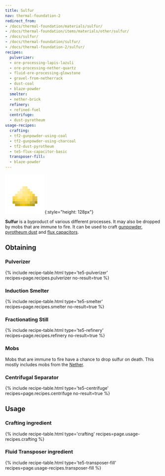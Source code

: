 ```yaml
---
title: Sulfur
nav: thermal-foundation-2
redirect_from:
- /docs/thermal-foundation/materials/sulfur/
- /docs/thermal-foundation/items/materials/other/sulfur/
- /docs/sulfur/
- /docs/thermal-foundation/sulfur/
- /docs/thermal-foundation-2/sulfur/
recipes:
  pulverizer:
  - ore-processing-lapis-lazuli
  - ore-processing-nether-quartz
  - fluid-ore-processing-glowstone
  - gravel-from-netherrack
  - dust-coal
  - blaze-powder
  smelter:
  - nether-brick
  refinery:
  - refined-fuel
  centrifuge:
  - dust-pyrotheum
usage-recipes:
  crafting:
  - tf2-gunpowder-using-coal
  - tf2-gunpowder-using-charcoal
  - tf2-dust-pyrotheum
  - te5-flux-capacitor-basic
  transposer-fill:
  - blaze-powder
---
```


![Sulfur](/assets/images/thermal-foundation-2/sulfur.png){:style="height: 128px"}


**Sulfur** is a byproduct of various different processes. It may also be dropped
by mobs that are immune to fire. It can be used to craft
[gunpowder](https://minecraft.gamepedia.com/Gunpowder), [pyrotheum
dust](/docs/1.12/thermal-foundation-2/pyrotheum-dust/) and [flux capacitors](/docs/1.12/thermal-expansion-5/flux-capacitor/).


Obtaining
---------

### Pulverizer
{% include recipe-table.html type='te5-pulverizer' recipes=page.recipes.pulverizer no-result=true %}

### Induction Smelter
{% include recipe-table.html type='te5-smelter' recipes=page.recipes.smelter no-result=true %}

### Fractionating Still
{% include recipe-table.html type='te5-refinery' recipes=page.recipes.refinery no-result=true %}

### Mobs
Mobs that are immune to fire have a chance to drop sulfur on death. This mostly
includes mobs from the [Nether](https://minecraft.gamepedia.com/The_Nether).

### Centrifugal Separator
{% include recipe-table.html type='te5-centrifuge' recipes=page.recipes.centrifuge no-result=true %}


Usage
-----

### Crafting ingredient
{% include recipe-table.html type='crafting' recipes=page.usage-recipes.crafting %}

### Fluid Transposer ingredient
{% include recipe-table.html type='te5-transposer-fill' recipes=page.usage-recipes.transposer-fill %}
